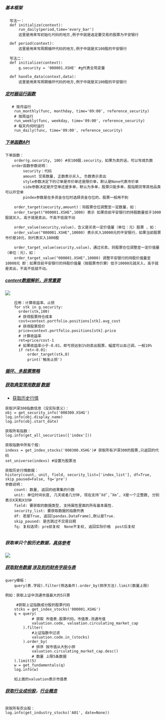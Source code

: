 ##### 基本框架

````
  写法一：
  def initialize(context):
      run_daily(period,time='every_bar')
      这里是用来写初始化代码的地方,例子中就是选定要交易的股票为平安银行

  def period(context):
      这里是用来写周期循环代码的地方,例子中就是买100股的平安银行
      
  写法二：
  def initialize(context):
      g.security = '000001.XSHE' #g代表全局变量

  def handle_data(context,data):
      这里是用来写周期循环代码的地方,例子中就是买100股的平安银行
````

##### [定时器运行函数](https://www.joinquant.com/help/api/help?name=api_old#%E5%AE%9A%E6%97%B6%E8%BF%90%E8%A1%8C%E5%87%BD%E6%95%B0%E5%8F%AF%E9%80%89)

````
   # 按月运行
    run_monthly(func, monthday, time='09:00', reference_security)
    # 按周运行
    run_weekly(func, weekday, time='09:00', reference_security)
    # 每天内何时运行
    run_daily(func, time='09:00', reference_security)
````

##### [下单函数API](https://www.joinquant.com/help/api/help?name=api#order-method)

````
下单函数：
	order(g.security, 100) #买100股.security，如果为卖的话，可以写成负数
   order函数参数说明：
   		security：代码	
   		amount 交易数量, 正数表示买入, 负数表示卖出
   		style参数决定下的订单是市价单还是限价单，默认是None代表市价单
   		side参数决定是开空单还是多单，默认为多单，股票只能多单，股指期货等其他品类可以开空单
   		pindex参数是在多资金仓位时选择资金仓位的，股票一般用不到
	
	order_target(security,amount)：将股票仓位调整至一定数量，如：
	order_target("000001.XSHE",1000) 表示 如果目前平安银行的持股数量低于1000股就买入，高于就是卖出，不高不低就不动
	
	order_value(security,value)，含义是买卖一定价值量（单位：元）股票 ，如：
	order_value("000001.XSHE",10000) 表示买入10000元的平安银行，如果当前股票市价是10元，则代表买入1000股
	
	order_target_value(security,value)，通过买卖，将股票仓位调整至一定价值量（单位：元），如：
	order_target_value("000001.XSHE",10000) 调整平安银行的持股价值量至10000元 即：如果目前平安银行的持股价值量（按股票市价算）低于10000元就买入，高于就是卖出，不高不低就不动。   		
````

##### [content数据解析，非常重要](https://www.joinquant.com/view/community/detail/04a0251d77b31e782afa0f321c459d10)
![](https://image.joinquant.com/79e1891ccd9745dddaddc9a2cf18fa6a)

````
	应用：计算收益率、止损
	for stk in g.security:
	  order(stk,100)
	  # 获得股票持仓成本
	  cost=context.portfolio.positions[stk].avg_cost
	  # 获得股票现价
	  price=context.portfolio.positions[stk].price
	  # 计算收益率
	  ret=price/cost-1
	  # 如果收益率小于-0.01，即亏损达到1%则卖出股票，幅度可以自己调，一般10%
	  if ret<-0.01:
	      order_target(stk,0)
	      print('触发止损')
````

##### [循环、多股票策略](https://www.joinquant.com/view/community/detail/1d3520aa01c254eabb8220bce032e3dc)

##### [获取典型常用数据](https://www.joinquant.com/view/community/detail/c688e86342b472f380c8fb9fc58eec54) [数据](https://www.joinquant.com/data)
	
* [获取历史行情](https://www.joinquant.com/help/data/index#%E5%8E%86%E5%8F%B2%E8%A1%8C%E6%83%85%E6%95%B0%E6%8D%AE)

	

````
获取沪深300指数信息（没实际意义）：
obj = get_security_info('000300.XSHG')
log.info(obj.display_name)
log.info(obj.start_date)

获取所有指数：
log.info(get_all_securities(['index']))

获取指数中所有个股:
indexs = get_index_stocks('000300.XSHG')# 获取所有沪深300的股票,只返回的代码
set_universe(indexs) #设置为股票池

获取历史行情数据：
history(count, unit, field, security_list=['index_list'], df=True, skip_paused=False, fq='pre')
参数说明：
	count: 数量, 返回的结果集的行数 
	unit: 单位时间长度, 几天或者几分钟, 现在支持’Xd’,’Xm’, X是一个正整数, 分别表示X天和X分钟
	field: 要获取的数据类型, 支持属性里面的所有基本属性.
	security_list: 要获取数据的指数列表
	df: 若是True, 返回[pandas.DataFrame],默认是True.
	skip_paused: 是否跳过不交易日期
	fq: 复权选项: pre前复权  None不复权, 返回实际价格  post后复权
	
````

##### 获取单只个股历史数据，[具体参考](https://www.joinquant.com/view/community/detail/c688e86342b472f380c8fb9fc58eec54)
![](https://image.joinquant.com/c53d18cafeca95a6c146e712a4864cef)

##### [获取财务数据](https://www.joinquant.com/help/api/help?name=api_old#get_fundamentals-%E6%9F%A5%E8%AF%A2%E8%B4%A2%E5%8A%A1%E6%95%B0%E6%8D%AE)  [涉及到的财务字段与表](https://www.joinquant.com/help/api/help?name=Stock#%E8%B4%A2%E5%8A%A1%E6%95%B0%E6%8D%AE%E5%88%97%E8%A1%A8)

````
query模板：
	query(表.字段).filter(筛选条件).order_by(排序方法).limit(数量上限)
	
例如：获取上证中流通市值最大的5只票
	
	 #获取上证指数成分股的股票代码
    stcks = get_index_stocks('000001.XSHG')
    q = query(
            # 获取 市值表.股票代码，市值表.流通市值
            valuation.code, valuation.circulating_market_cap
        ).filter(
            #上证指数中过滤
            valuation.code.in_(stocks)
        ).order_by(
            # 排序 按市值从大到小排
            valuation.circulating_market_cap.desc()
            # 数量 上限5条数据
    ).limit(5)
    w = get_fundamentals(q)
    log.info(w)
    
    如上面的valuation表示市值表
````


##### [获取行业成份股](https://www.joinquant.com/help/api/help?name=api_old#get_industry_stocks-%E8%8E%B7%E5%8F%96%E8%A1%8C%E4%B8%9A%E6%88%90%E4%BB%BD%E8%82%A1)，[行业概念](https://www.joinquant.com/data/dict/plateData)

````

获取所有农业股：
log.info(get_industry_stocks('A01', date=None))

````

